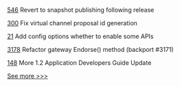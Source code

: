 
[546](https://github.com/hyperledger/fabric-sdk-node/pull/546) Revert to snapshot publishing following release

[300](https://github.com/hyperledger-labs/go-perun/pull/300) Fix virtual channel proposal id generation

[21](https://github.com/hyperledger-labs/fabric-opssc/pull/21) Add config options whether to enable some APIs

[3178](https://github.com/hyperledger/fabric/pull/3178) Refactor gateway Endorse() method (backport #3171)

[148](https://github.com/hyperledger/sawtooth-docs/pull/148) More 1.2 Application Developers Guide Update


[See more >>>](https://start-here.hyperledger.org/pull-requests)

